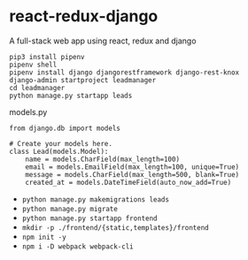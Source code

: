 # react-redux-django
A full-stack web app using react, redux and django


```
pip3 install pipenv
pipenv shell
pipenv install django djangorestframework django-rest-knox
django-admin startproject leadmanager
cd leadmanager
python manage.py startapp leads
```

models.py

```
from django.db import models

# Create your models here.
class Lead(models.Model):
    name = models.CharField(max_length=100)
    email = models.EmailField(max_length=100, unique=True)
    message = models.CharField(max_length=500, blank=True)
    created_at = models.DateTimeField(auto_now_add=True)
```

- `python manage.py makemigrations leads`
- `python manage.py migrate`
- `python manage.py startapp frontend`
- `mkdir -p ./frontend/{static,templates}/frontend`
- `npm init -y`
- `npm i -D webpack webpack-cli`


